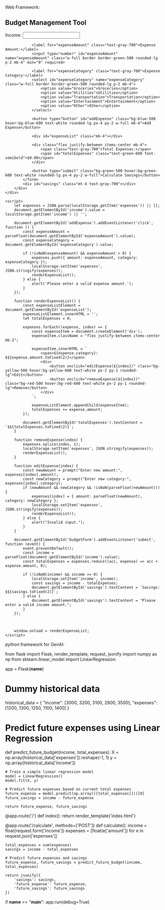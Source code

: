 Web Framework:
<!DOCTYPE html>
<html lang="en">

<head>
    <meta charset="UTF-8">
    <meta name="viewport" content="width=device-width, initial-scale=1.0">
    <title>The Budget Management Tool</title>
    <link href="https://cdn.jsdelivr.net/npm/tailwindcss@2.2.19/dist/tailwind.min.css" rel="stylesheet">
</head>

<body class="bg-gray-100">
    <div class="flex flex-col items-center justify-center min-h-screen">
        <div class="bg-white p-8 rounded-lg shadow-lg max-w-md w-full">
            <h2 class="text-2xl font-semibold text-gray-800 mb-4">
                Budget Management Tool
            </h2>
            <form id="budgetForm">
                <label for="income" class="text-gray-700">Income:</label>
                <input type="number" id="income" name="income" class="w-full border border-green-500 rounded-lg p-2 mb-4" required>
                
                <label for="expenseAmount" class="text-gray-700">Expense Amount:</label>
                <input type="number" id="expenseAmount" name="expenseAmount" class="w-full border border-green-500 rounded-lg p-2 mb-4" min="0" required>
                
                <label for="expenseCategory" class="text-gray-700">Expense Category:</label>
                <select id="expenseCategory" name="expenseCategory" class="w-full border border-green-500 rounded-lg p-2 mb-4">
                    <option value="Groceries">Groceries</option>
                    <option value="Utilities">Utilities</option>
                    <option value="Transportation">Transportation</option>
                    <option value="Entertainment">Entertainment</option>
                    <option value="Other">Other</option>
                </select>
                
                <button type="button" id="addExpense" class="bg-blue-500 hover:bg-blue-600 text-white rounded-lg px-4 py-2 w-full mb-4">Add Expense</button>
                
                <div id="expenseList" class="mb-4"></div>
                
                <div class="flex justify-between items-center mb-4">
                    <span class="text-gray-700">Total Expenses:</span>
                    <span id="totalExpenses" class="text-green-600 font-semibold">$0.00</span>
                </div>
                
                <button type="submit" class="bg-green-500 hover:bg-green-600 text-white rounded-lg px-4 py-2 w-full">Calculate Savings</button>
            </form>
            <div id="savings" class="mt-4 text-gray-700"></div>
        </div>
    </div>

    <script>
        let expenses = JSON.parse(localStorage.getItem('expenses')) || [];
        document.getElementById('income').value = localStorage.getItem('income') || '';

        document.getElementById('addExpense').addEventListener('click', function () {
            const expenseAmount = parseFloat(document.getElementById('expenseAmount').value);
            const expenseCategory = document.getElementById('expenseCategory').value;

            if (!isNaN(expenseAmount) && expenseAmount > 0) {
                expenses.push({ amount: expenseAmount, category: expenseCategory });
                localStorage.setItem('expenses', JSON.stringify(expenses));
                renderExpenseList();
            } else {
                alert('Please enter a valid expense amount.');
            }
        });

        function renderExpenseList() {
            const expenseListElement = document.getElementById('expenseList');
            expenseListElement.innerHTML = '';
            let totalExpenses = 0;

            expenses.forEach((expense, index) => {
                const expenseItem = document.createElement('div');
                expenseItem.className = "flex justify-between items-center mb-2";

                expenseItem.innerHTML = `
                    <span>${expense.category}: $${expense.amount.toFixed(2)}</span>
                    <div>
                        <button onclick="editExpense(${index})" class="bg-yellow-500 hover:bg-yellow-600 text-white px-2 py-1 rounded-lg">Edit</button>
                        <button onclick="removeExpense(${index})" class="bg-red-500 hover:bg-red-600 text-white px-2 py-1 rounded-lg">Remove</button>
                    </div>
                `;

                expenseListElement.appendChild(expenseItem);
                totalExpenses += expense.amount;
            });

            document.getElementById('totalExpenses').textContent = `$${totalExpenses.toFixed(2)}`;
        }

        function removeExpense(index) {
            expenses.splice(index, 1);
            localStorage.setItem('expenses', JSON.stringify(expenses));
            renderExpenseList();
        }

        function editExpense(index) {
            const newAmount = prompt("Enter new amount:", expenses[index].amount);
            const newCategory = prompt("Enter new category:", expenses[index].category);
            if (newAmount && newCategory && !isNaN(parseFloat(newAmount))) {
                expenses[index] = { amount: parseFloat(newAmount), category: newCategory };
                localStorage.setItem('expenses', JSON.stringify(expenses));
                renderExpenseList();
            } else {
                alert("Invalid input.");
            }
        }

        document.getElementById('budgetForm').addEventListener('submit', function (event) {
            event.preventDefault();
            const income = parseFloat(document.getElementById('income').value);
            const totalExpenses = expenses.reduce((acc, expense) => acc + expense.amount, 0);

            if (!isNaN(income) && income >= 0) {
                localStorage.setItem('income', income);
                const savings = income - totalExpenses;
                document.getElementById('savings').textContent = `Savings: $${savings.toFixed(2)}`;
            } else {
                document.getElementById('savings').textContent = "Please enter a valid income amount.";
            }
        });

        

        window.onload = renderExpenseList;
    </script>
</body>

</html>


python framework for GenAI:

from flask import Flask, render_template, request, jsonify
import numpy as np
from sklearn.linear_model import LinearRegression

app = Flask(__name__)

# Dummy historical data
historical_data = {
    "income": [3000, 3200, 3100, 2900, 3500],
    "expenses": [1200, 1300, 1250, 1100, 1400]
}

# Predict future expenses using Linear Regression
def predict_future_budget(income, total_expenses):
    X = np.array(historical_data['expenses']).reshape(-1, 1)
    y = np.array(historical_data['income'])

    # Train a simple linear regression model
    model = LinearRegression()
    model.fit(X, y)

    # Predict future expenses based on current total expenses
    future_expense = model.predict(np.array([[total_expenses]]))[0]
    future_savings = income - future_expense

    return future_expense, future_savings

@app.route('/')
def index():
    return render_template('index.html')

@app.route('/calculate', methods=['POST'])
def calculate():
    income = float(request.form['income'])
    expenses = [float(e['amount']) for e in request.json['expenses']]

    total_expenses = sum(expenses)
    savings = income - total_expenses

    # Predict future expenses and savings
    future_expense, future_savings = predict_future_budget(income, total_expenses)

    return jsonify({
        'savings': savings,
        'future_expense': future_expense,
        'future_savings': future_savings
    })

if __name__ == "__main__":
    app.run(debug=True)
